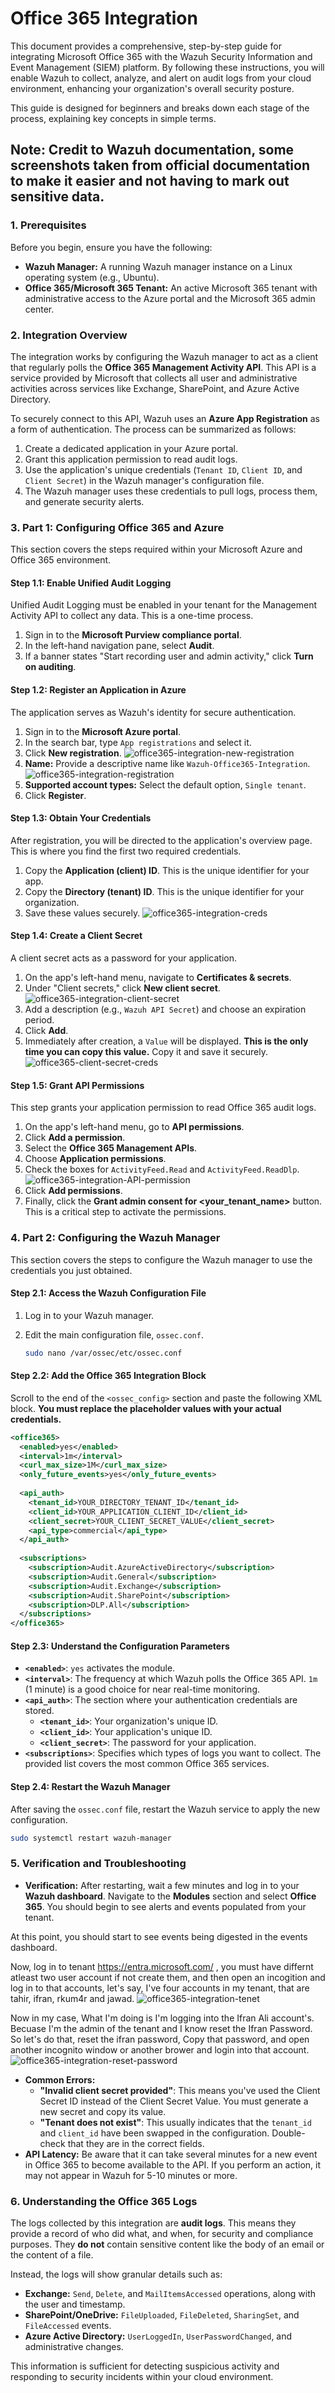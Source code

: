 # Office 365 Integration

This document provides a comprehensive, step-by-step guide for integrating Microsoft Office 365 with the Wazuh Security Information and Event Management (SIEM) platform. By following these instructions, you will enable Wazuh to collect, analyze, and alert on audit logs from your cloud environment, enhancing your organization's overall security posture.

This guide is designed for beginners and breaks down each stage of the process, explaining key concepts in simple terms.

## Note: Credit to Wazuh documentation, some screenshots taken from official documentation to make it easier and not having to mark out sensitive data.

### 1. Prerequisites

Before you begin, ensure you have the following:

* **Wazuh Manager:** A running Wazuh manager instance on a Linux operating system (e.g., Ubuntu).
* **Office 365/Microsoft 365 Tenant:** An active Microsoft 365 tenant with administrative access to the Azure portal and the Microsoft 365 admin center.

### 2. Integration Overview

The integration works by configuring the Wazuh manager to act as a client that regularly polls the **Office 365 Management Activity API**. This API is a service provided by Microsoft that collects all user and administrative activities across services like Exchange, SharePoint, and Azure Active Directory.

To securely connect to this API, Wazuh uses an **Azure App Registration** as a form of authentication. The process can be summarized as follows:

1.  Create a dedicated application in your Azure portal.
2.  Grant this application permission to read audit logs.
3.  Use the application's unique credentials (`Tenant ID`, `Client ID`, and `Client Secret`) in the Wazuh manager's configuration file.
4.  The Wazuh manager uses these credentials to pull logs, process them, and generate security alerts.

### 3. Part 1: Configuring Office 365 and Azure

This section covers the steps required within your Microsoft Azure and Office 365 environment.

#### Step 1.1: Enable Unified Audit Logging

Unified Audit Logging must be enabled in your tenant for the Management Activity API to collect any data. This is a one-time process.

1.  Sign in to the **Microsoft Purview compliance portal**.
2.  In the left-hand navigation pane, select **Audit**.
3.  If a banner states "Start recording user and admin activity," click **Turn on auditing**.

#### Step 1.2: Register an Application in Azure

The application serves as Wazuh's identity for secure authentication.

1.  Sign in to the **Microsoft Azure portal**.
2.  In the search bar, type `App registrations` and select it.
3.  Click **New registration**.
![office365-integration-new-registration](image.png)
4.  **Name:** Provide a descriptive name like `Wazuh-Office365-Integration`.
![office365-integration-registration](image-1.png)
5.  **Supported account types:** Select the default option, `Single tenant`.
6.  Click **Register**.

#### Step 1.3: Obtain Your Credentials

After registration, you will be directed to the application's overview page. This is where you find the first two required credentials.

1.  Copy the **Application (client) ID**. This is the unique identifier for your app.
2.  Copy the **Directory (tenant) ID**. This is the unique identifier for your organization.
3.  Save these values securely.
![office365-integration-creds](image-2.png)

#### Step 1.4: Create a Client Secret

A client secret acts as a password for your application.

1.  On the app's left-hand menu, navigate to **Certificates & secrets**.
2.  Under "Client secrets," click **New client secret**.
![office365-integration-client-secret](image-3.png)
3.  Add a description (e.g., `Wazuh API Secret`) and choose an expiration period.
4.  Click **Add**.
5.  Immediately after creation, a `Value` will be displayed. **This is the only time you can copy this value.** Copy it and save it securely.
![office365-client-secret-creds](image-4.png)

#### Step 1.5: Grant API Permissions

This step grants your application permission to read Office 365 audit logs.

1.  On the app's left-hand menu, go to **API permissions**.
2.  Click **Add a permission**.
3.  Select the **Office 365 Management APIs**.
4.  Choose **Application permissions**.
5.  Check the boxes for `ActivityFeed.Read` and `ActivityFeed.ReadDlp`.
![office365-integration-API-permission](image-5.png)
6.  Click **Add permissions**.
7.  Finally, click the **Grant admin consent for <your_tenant_name>** button. This is a critical step to activate the permissions.

### 4. Part 2: Configuring the Wazuh Manager

This section covers the steps to configure the Wazuh manager to use the credentials you just obtained.

#### Step 2.1: Access the Wazuh Configuration File

1.  Log in to your Wazuh manager.
2.  Edit the main configuration file, `ossec.conf`.

    ```bash
    sudo nano /var/ossec/etc/ossec.conf
    ```

#### Step 2.2: Add the Office 365 Integration Block

Scroll to the end of the `<ossec_config>` section and paste the following XML block. **You must replace the placeholder values with your actual credentials.**

```xml
<office365>
  <enabled>yes</enabled>
  <interval>1m</interval>
  <curl_max_size>1M</curl_max_size>
  <only_future_events>yes</only_future_events>
  
  <api_auth>
    <tenant_id>YOUR_DIRECTORY_TENANT_ID</tenant_id>
    <client_id>YOUR_APPLICATION_CLIENT_ID</client_id>
    <client_secret>YOUR_CLIENT_SECRET_VALUE</client_secret>
    <api_type>commercial</api_type>
  </api_auth>
  
  <subscriptions>
    <subscription>Audit.AzureActiveDirectory</subscription>
    <subscription>Audit.General</subscription>
    <subscription>Audit.Exchange</subscription>
    <subscription>Audit.SharePoint</subscription>
    <subscription>DLP.All</subscription>
  </subscriptions>
</office365>
````

#### Step 2.3: Understand the Configuration Parameters

  * **`<enabled>`**: `yes` activates the module.
  * **`<interval>`**: The frequency at which Wazuh polls the Office 365 API. `1m` (1 minute) is a good choice for near real-time monitoring.
  * **`<api_auth>`**: The section where your authentication credentials are stored.
      * **`<tenant_id>`**: Your organization's unique ID.
      * **`<client_id>`**: Your application's unique ID.
      * **`<client_secret>`**: The password for your application.
  * **`<subscriptions>`**: Specifies which types of logs you want to collect. The provided list covers the most common Office 365 services.

#### Step 2.4: Restart the Wazuh Manager

After saving the `ossec.conf` file, restart the Wazuh service to apply the new configuration.

```bash
sudo systemctl restart wazuh-manager
```


### 5\. Verification and Troubleshooting

  * **Verification:** After restarting, wait a few minutes and log in to your **Wazuh dashboard**. Navigate to the **Modules** section and select **Office 365**. You should begin to see alerts and events populated from your tenant.

  At this point, you should start to see events being digested in the events dashboard.

Now, log in to tenant https://entra.microsoft.com/ , you must have differnt atleast two user account if not create them, and then open an incogition and log in to that accounts, let's say, I've four accounts in my tenant, that are tahir, ifran, rkum4r and jawad.
![office365-integration-tenet](image-6.png)

Now in my case, What I'm doing is I'm logging into the Ifran Ali account's. Becuase I'm the admin of the tenant and I know reset the Ifran Password. So let's do that, reset the ifran password, Copy that password, and open another incognito window or another brower and login into that account. 
![office365-integration-reset-password](image-7.png)


  * **Common Errors:**
      * **"Invalid client secret provided"**: This means you've used the Client Secret ID instead of the Client Secret Value. You must generate a new secret and copy its value.
      * **"Tenant does not exist"**: This usually indicates that the `tenant_id` and `client_id` have been swapped in the configuration. Double-check that they are in the correct fields.
  * **API Latency:** Be aware that it can take several minutes for a new event in Office 365 to become available to the API. If you perform an action, it may not appear in Wazuh for 5-10 minutes or more.

### 6\. Understanding the Office 365 Logs

The logs collected by this integration are **audit logs**. This means they provide a record of who did what, and when, for security and compliance purposes. They **do not** contain sensitive content like the body of an email or the content of a file.

Instead, the logs will show granular details such as:

  * **Exchange:** `Send`, `Delete`, and `MailItemsAccessed` operations, along with the user and timestamp.
  * **SharePoint/OneDrive:** `FileUploaded`, `FileDeleted`, `SharingSet`, and `FileAccessed` events.
  * **Azure Active Directory:** `UserLoggedIn`, `UserPasswordChanged`, and administrative changes.

This information is sufficient for detecting suspicious activity and responding to security incidents within your cloud environment.

